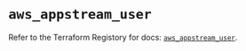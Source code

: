 # `aws_appstream_user`

Refer to the Terraform Registory for docs: [`aws_appstream_user`](https://registry.terraform.io/providers/hashicorp/aws/5.31.0/docs/resources/appstream_user).

